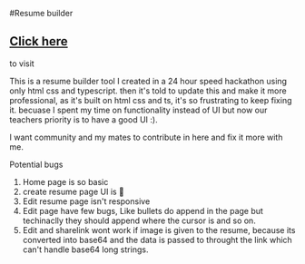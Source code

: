 #Resume builder

<h2><a href="">Click here</a></h2> to visit

This is a resume builder tool I created in a 24 hour speed hackathon using only html css and typescript. then it's told to update this and make it more professional, as it's built on html css and ts, it's so frustrating to keep fixing it. becuase I spent my time on functionality instead of UI but now our teachers priority is to have a good UI :). 

I want community and my mates to contribute in here and fix it more with me.

Potential bugs

1. Home page is so basic
2. create resume page UI is 💩
3. Edit resume page isn't responsive
4. Edit page have few bugs, Like bullets do append in the page but techinaclly they should append where the cursor is and so on.
5. Edit and sharelink wont work if image is given to the resume, because its converted into base64 and the data is passed to throught the link which can't handle base64 long strings.

